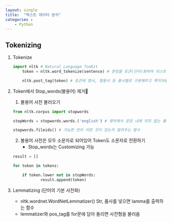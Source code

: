 ```yaml
---
layout: single
title:  "텍스트 데이터 분석" 
categories : 
    - Python
---
```

## Tokenizing

1. Tokenize
    ```python
    import nltk # Natural Language TooKit
        token = nltk.word_tokenize(sentence) # 문장을 토큰(단어)화하여 리스트 형태로 만듬

        nltk.post_tag(token) # 토큰에 명사, 형용사 등 품사별로 구분해주고 짝지어줌
    ```

2. Token에서 Stop_words(불용어) 제거
    1. 불용어 사전 불러오기

    ```python
    from nltk.corpus import stopwords

    stopWords = stopwords.words.('english') # 영어에서 문장 내에 의미 없는 불용어를 불러오는 함수로 print하게 되면 큰 의미 없는 말들이 나옴

    stopwords.fileids() # 가능한 언어 어떤 것이 있는지 알려주는 함수
    ```

    2. 불용어 사전은 모두 소문자로 되어있어 Token도 소문자로 전환하기
        * Stop_words는 Customizing 가능 
    ```python
    result = []

    for token in tokens:

        if token.lower not in stopWords:
                result.append(token)
    ```

3. Lemmatizing (단어의 기본 사전화)
    * nltk.wordnet.WordNetLemmatizer() Str, 품사를 넣으면 lamma를 출력하는 함수
    * lemmatizer와 pos_tag를 for문에 담아 돌리면 사전형을 불러옴 
